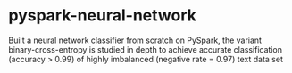 # pyspark-neural-network
 Built a neural network classifier from scratch on PySpark, the variant binary-cross-entropy is studied in depth to achieve accurate classification (accuracy > 0.99) of highly imbalanced (negative rate = 0.97) text data set
